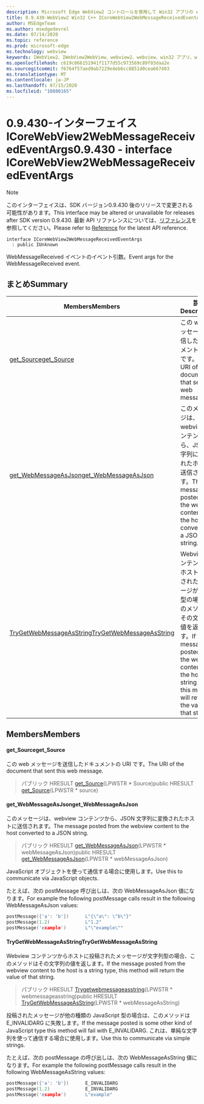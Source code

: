 ```yaml
---
description: Microsoft Edge WebView2 コントロールを使用して Win32 アプリの web コンテンツをホストする
title: 0.9.430-WebView2 Win32 C++ ICoreWebView2WebMessageReceivedEventArgs
author: MSEdgeTeam
ms.author: msedgedevrel
ms.date: 07/14/2020
ms.topic: reference
ms.prod: microsoft-edge
ms.technology: webview
keywords: IWebView2、IWebView2WebView、webview2、webview、win32 アプリ、win32、edge、ICoreWebView2、ICoreWebView2Host、browser control、edge html
ms.openlocfilehash: c619c066151941f1177d55c973569c89f03daa2e
ms.sourcegitcommit: f6764f57aed9ab7229e4eb6cc8851d0cea667403
ms.translationtype: MT
ms.contentlocale: ja-JP
ms.lasthandoff: 07/15/2020
ms.locfileid: "10880165"
---
```

# <span data-ttu-id="9d133-104">0.9.430-インターフェイス ICoreWebView2WebMessageReceivedEventArgs</span><span class="sxs-lookup"><span data-stu-id="9d133-104">0.9.430 - interface ICoreWebView2WebMessageReceivedEventArgs</span></span> 

> [!NOTE]
> <span data-ttu-id="9d133-105">このインターフェイスは、SDK バージョン0.9.430 後のリリースで変更される可能性があります。</span><span class="sxs-lookup"><span data-stu-id="9d133-105">This interface may be altered or unavailable for releases after SDK version 0.9.430.</span></span> <span data-ttu-id="9d133-106">最新 API リファレンスについては、[リファレンス](../../../webview2-api-reference.md)を参照してください。</span><span class="sxs-lookup"><span data-stu-id="9d133-106">Please refer to [Reference](../../../webview2-api-reference.md) for the latest API reference.</span></span>

```
interface ICoreWebView2WebMessageReceivedEventArgs
  : public IUnknown
```

<span data-ttu-id="9d133-107">WebMessageReceived イベントのイベント引数。</span><span class="sxs-lookup"><span data-stu-id="9d133-107">Event args for the WebMessageReceived event.</span></span>

## <span data-ttu-id="9d133-108">まとめ</span><span class="sxs-lookup"><span data-stu-id="9d133-108">Summary</span></span>

 <span data-ttu-id="9d133-109">Members</span><span class="sxs-lookup"><span data-stu-id="9d133-109">Members</span></span>                        | <span data-ttu-id="9d133-110">説明</span><span class="sxs-lookup"><span data-stu-id="9d133-110">Descriptions</span></span>
--------------------------------|---------------------------------------------
[<span data-ttu-id="9d133-111">get_Source</span><span class="sxs-lookup"><span data-stu-id="9d133-111">get_Source</span></span>](#get_source) | <span data-ttu-id="9d133-112">この web メッセージを送信したドキュメントの URI です。</span><span class="sxs-lookup"><span data-stu-id="9d133-112">The URI of the document that sent this web message.</span></span>
[<span data-ttu-id="9d133-113">get_WebMessageAsJson</span><span class="sxs-lookup"><span data-stu-id="9d133-113">get_WebMessageAsJson</span></span>](#get_webmessageasjson) | <span data-ttu-id="9d133-114">このメッセージは、webview コンテンツから、JSON 文字列に変換されたホストに送信されます。</span><span class="sxs-lookup"><span data-stu-id="9d133-114">The message posted from the webview content to the host converted to a JSON string.</span></span>
[<span data-ttu-id="9d133-115">TryGetWebMessageAsString</span><span class="sxs-lookup"><span data-stu-id="9d133-115">TryGetWebMessageAsString</span></span>](#trygetwebmessageasstring) | <span data-ttu-id="9d133-116">Webview コンテンツからホストに投稿されたメッセージが文字列型の場合、このメソッドはその文字列の値を返します。</span><span class="sxs-lookup"><span data-stu-id="9d133-116">If the message posted from the webview content to the host is a string type, this method will return the value of that string.</span></span>

## <span data-ttu-id="9d133-117">Members</span><span class="sxs-lookup"><span data-stu-id="9d133-117">Members</span></span>

#### <span data-ttu-id="9d133-118">get_Source</span><span class="sxs-lookup"><span data-stu-id="9d133-118">get_Source</span></span> 

<span data-ttu-id="9d133-119">この web メッセージを送信したドキュメントの URI です。</span><span class="sxs-lookup"><span data-stu-id="9d133-119">The URI of the document that sent this web message.</span></span>

> <span data-ttu-id="9d133-120">パブリック HRESULT [get_Source](#get_source)(LPWSTR \* Source)</span><span class="sxs-lookup"><span data-stu-id="9d133-120">public HRESULT [get_Source](#get_source)(LPWSTR \* source)</span></span>

#### <span data-ttu-id="9d133-121">get_WebMessageAsJson</span><span class="sxs-lookup"><span data-stu-id="9d133-121">get_WebMessageAsJson</span></span> 

<span data-ttu-id="9d133-122">このメッセージは、webview コンテンツから、JSON 文字列に変換されたホストに送信されます。</span><span class="sxs-lookup"><span data-stu-id="9d133-122">The message posted from the webview content to the host converted to a JSON string.</span></span>

> <span data-ttu-id="9d133-123">パブリック HRESULT [get_WebMessageAsJson](#get_webmessageasjson)(LPWSTR \* webMessageAsJson)</span><span class="sxs-lookup"><span data-stu-id="9d133-123">public HRESULT [get_WebMessageAsJson](#get_webmessageasjson)(LPWSTR \* webMessageAsJson)</span></span>

<span data-ttu-id="9d133-124">JavaScript オブジェクトを使って通信する場合に使用します。</span><span class="sxs-lookup"><span data-stu-id="9d133-124">Use this to communicate via JavaScript objects.</span></span>

<span data-ttu-id="9d133-125">たとえば、次の postMessage 呼び出しは、次の WebMessageAsJson 値になります。</span><span class="sxs-lookup"><span data-stu-id="9d133-125">For example the following postMessage calls result in the following WebMessageAsJson values:</span></span>

```cpp
postMessage({'a': 'b'})      L"{\"a\": \"b\"}"
postMessage(1.2)             L"1.2"
postMessage('example')       L"\"example\""
```

#### <span data-ttu-id="9d133-126">TryGetWebMessageAsString</span><span class="sxs-lookup"><span data-stu-id="9d133-126">TryGetWebMessageAsString</span></span> 

<span data-ttu-id="9d133-127">Webview コンテンツからホストに投稿されたメッセージが文字列型の場合、このメソッドはその文字列の値を返します。</span><span class="sxs-lookup"><span data-stu-id="9d133-127">If the message posted from the webview content to the host is a string type, this method will return the value of that string.</span></span>

> <span data-ttu-id="9d133-128">パブリック HRESULT [Trygetwebmessageasstring](#trygetwebmessageasstring)(LPWSTR \* webmessageasstring)</span><span class="sxs-lookup"><span data-stu-id="9d133-128">public HRESULT [TryGetWebMessageAsString](#trygetwebmessageasstring)(LPWSTR \* webMessageAsString)</span></span>

<span data-ttu-id="9d133-129">投稿されたメッセージが他の種類の JavaScript 型の場合は、このメソッドは E_INVALIDARG に失敗します。</span><span class="sxs-lookup"><span data-stu-id="9d133-129">If the message posted is some other kind of JavaScript type this method will fail with E_INVALIDARG.</span></span> <span data-ttu-id="9d133-130">これは、単純な文字列を使って通信する場合に使用します。</span><span class="sxs-lookup"><span data-stu-id="9d133-130">Use this to communicate via simple strings.</span></span>

<span data-ttu-id="9d133-131">たとえば、次の postMessage の呼び出しは、次の WebMessageAsString 値になります。</span><span class="sxs-lookup"><span data-stu-id="9d133-131">For example the following postMessage calls result in the following WebMessageAsString values:</span></span>

```cpp
postMessage({'a': 'b'})      E_INVALIDARG
postMessage(1.2)             E_INVALIDARG
postMessage('example')       L"example"
```


